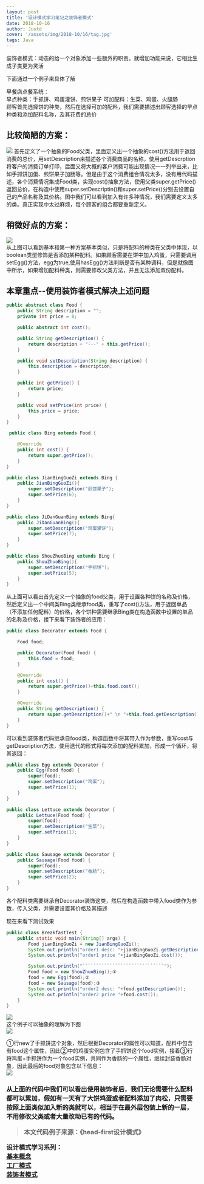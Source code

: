 ```yaml
---
layout: post
title: '设计模式学习笔记之装饰者模式'
date: 2018-10-16
author: Justd
cover: '/assets/img/2018-10/16/tag.jpg'
tags: Java   
---
```


装饰者模式：动态的给一个对象添加一些额外的职责。就增加功能来说，它相比生成子类更为灵活   

下面通过一个例子来具体了解    

早餐店点餐系统：   
早点种类：手抓饼、鸡蛋灌饼、煎饼果子
可加配料：生菜、鸡蛋、火腿肠    
顾客首先选择饼的种类，然后在选择可加的配料，我们需要描述出顾客选择的早点种类和添加配料名称，及其花费的总价   

## 比较简陋的方案：  
![](/assets/img/2018-10/16/one.png)
首先定义了一个抽象的Food父类，里面定义出一个抽象的cost()方法用于返回消费的总价，用setDescription来描述各个消费商品的名称，使用getDescrption将客户的消费订单打印，后面又将大概的客户消费可能出现情况一一列举出来，比如手抓饼加蛋、煎饼果子加肠等。但是由于这个消费组合情况太多，没有用代码描述，各个消费情况集成Food类，实现cost()抽象方法，使用父类super.getPrice()返回总价，在构造中使用super.setDescriptin()和super.setPrice()分别去设置自己的产品名称及其价格。图中我们可以看到加入有许多种情况，我们需要定义太多的类。真正实现中太过麻烦，每个顾客的组合都要重新定义。

## 稍微好点的方案：   
![](/assets/img/2018-10/16/two.png)   
从上图可以看到基本和第一种方案基本类似，只是将配料的种类在父类中体现，以boolean类型修饰是否添加某种配料。如果顾客需要在饼中加入鸡蛋，只需要调用setEgg()方法，egg为true,使用hasEgg()方法判断是否有某种调料，但是就像图中所示，如果增加配料种类，则需要修改父类方法，并且无法添加双份配料。

## 本章重点--使用装饰者模式解决上述问题   
``` java
public abstract class Food {
    public String description = "";
    private int price = 0;

    public abstract int cost();

    public String getDescription() {
        return description + "---" + this.getPrice();
    }

    public void setDescription(String description) {
        this.description = description;
    }

    public int getPrice() {
        return price;
    }

    public void setPrice(int price) {
        this.price = price;
    }
}
```
``` java
 public class Bing extends Food {

    @Override
    public int cost() {
        return super.getPrice();
    }
}
```
``` java
public class JianBingGuoZi extends Bing {
    public JianBingGuoZi(){
        super.setDescription("煎饼果子");
        super.setPrice(6);
    }
}
```
``` java 
public class JiDanGuanBing extends Bing{
    public JiDanGuanBing(){
        super.setDescription("鸡蛋灌饼");
        super.setPrice(7);
    }
}
```
``` java
public class ShouZhuoBing extends Bing {
    public ShouZhuoBing(){
        super.setDescription("手抓饼");
        super.setPrice(5);
    }
}
```
从上面可以看出首先定义一个抽象的food父类，用于设置各种饼的名称及价格，然后定义出一个中间类Bing类继承food类，重写了cost()方法，用于返回单品（不添加任何配料）的价格，各个饼种需要继承Bing类在构造函数中设置的单品的名称及价格，接下来看下装饰者的应用：   
``` Java
public class Decorator extends Food {

    Food food;

    public Decorator(Food food) {
        this.food = food;
    }

    @Override
    public int cost() {
        return super.getPrice()+this.food.cost();
    }

    @Override
    public String getDescription() {
        return super.getDescription()+" \n "+this.food.getDescription();
    }
}
``` 
可以看到装饰者代码继承自food类，构造函数中将其带入作为参数，重写cost与getDescription方法，使用迭代的形式将每次添加的配料累加，形成一个循环，将其返回：
``` Java
public class Egg extends Decorator {
    public Egg(Food food) {
        super(food);
        super.setDescription("鸡蛋");
        super.setPrice(1);
    }
}
```
```Java
public class Lettuce extends Decorator {
    public Lettuce(Food food) {
        super(food);
        super.setDescription("生菜");
        super.setPrice(1);
    }
}
```
```Java
public class Sausage extends Decorator {
    public Sausage(Food food) {
        super(food);
        super.setDescription("香肠");
        super.setPrice(2);
    }
}
```
各个配料类需要继承自Decorator装饰这类，然后在构造函数中带入food类作为参数，传入父类，并需要设置其价格及其描述

现在来看下测试效果
```Java
public class BreakfastTest {
    public static void main(String[] args) {
        Food jianBingGuoZi = new JianBingGuoZi();
        System.out.println("order1 desc: "+jianBingGuoZi.getDescription());
        System.out.println("order1 price "+jianBingGuoZi.cost());

        System.out.println("``````````````````````````````");
        Food food = new ShouZhuoBing();①
        food = new Egg(food);②
        food = new Sausage(food);③
        System.out.println("order2 desc: "+food.getDescription());
        System.out.println("order2 price "+food.cost());
    }
}
```
![](/assets/img/2018-10/16/test.png)    
这个例子可以抽象的理解为下图   
![](/assets/img/2018-10/16/ex.png)    

①行new了手抓饼这个对象，然后根据Decorator的属性可以知道，配料中包含有food这个属性，因此②中的鸡蛋实例包含了手抓饼这个food实例，接着③行将鸡蛋+手抓饼作为一个food实例，共同作为香肠的一个属性，继续封装香肠对象，因此最后的food对象包含以下信息：   
![](/assets/img/2018-10/16/food.png)  


<h3> 从上面的代码中我们可以看出使用装饰者后，我们无论需要什么配料都可以累加，假如有一天有了大饼鸡蛋或者配料添加了肉松，只需要按照上面类似加入新的类就可以，相当于在最外层包装上新的一层，不用修改父类或者大量改动已有的代码。     


>本文代码例子来源：《head-first设计模式》  

设计模式学习系列：   
[基本概念](https://justde.github.io/2018/10/17/DesingPatterns-outline.html)    
[工厂模式](https://justde.github.io/2018/10/18/DesingPatterns-Factory.html)   
[装饰者模式](https://justde.github.io/2018/10/16/DesingPatterns-decorator.html)




